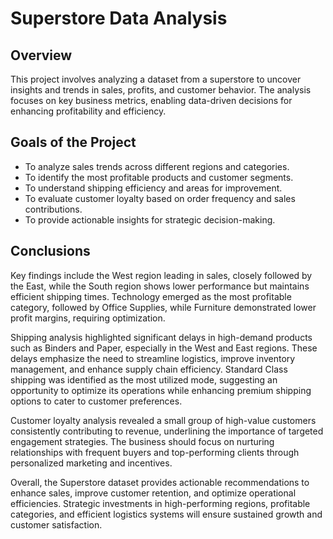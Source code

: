 # Superstore Data Analysis

## Overview
This project involves analyzing a dataset from a superstore to uncover insights and trends in sales, profits, and customer behavior. The analysis focuses on key business metrics, enabling data-driven decisions for enhancing profitability and efficiency.

## Goals of the Project
- To analyze sales trends across different regions and categories.
- To identify the most profitable products and customer segments.
- To understand shipping efficiency and areas for improvement.
- To evaluate customer loyalty based on order frequency and sales contributions.
- To provide actionable insights for strategic decision-making.

## Conclusions
Key findings include the West region leading in sales, closely followed by the East, while the South region shows lower performance but maintains efficient shipping times. Technology emerged as the most profitable category, followed by Office Supplies, while Furniture demonstrated lower profit margins, requiring optimization.

Shipping analysis highlighted significant delays in high-demand products such as Binders and Paper, especially in the West and East regions. These delays emphasize the need to streamline logistics, improve inventory management, and enhance supply chain efficiency. Standard Class shipping was identified as the most utilized mode, suggesting an opportunity to optimize its operations while enhancing premium shipping options to cater to customer preferences.

Customer loyalty analysis revealed a small group of high-value customers consistently contributing to revenue, underlining the importance of targeted engagement strategies. The business should focus on nurturing relationships with frequent buyers and top-performing clients through personalized marketing and incentives.

Overall, the Superstore dataset provides actionable recommendations to enhance sales, improve customer retention, and optimize operational efficiencies. Strategic investments in high-performing regions, profitable categories, and efficient logistics systems will ensure sustained growth and customer satisfaction.

